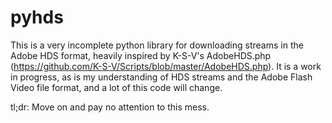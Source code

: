 pyhds
============
This is a very incomplete python library for downloading streams
in the Adobe HDS format, heavily inspired by K-S-V's AdobeHDS.php
(https://github.com/K-S-V/Scripts/blob/master/AdobeHDS.php).
It is a work in progress, as is my understanding of HDS streams
and the Adobe Flash Video file format, and a lot of this code will
change.

tl;dr: Move on and pay no attention to this mess.
